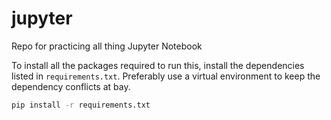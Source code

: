 # jupyter
Repo for practicing all thing Jupyter Notebook

To install all the packages required to run this, install the dependencies listed in `requirements.txt`. Preferably use a virtual environment to keep the dependency conflicts at bay.
```bash
pip install -r requirements.txt
```